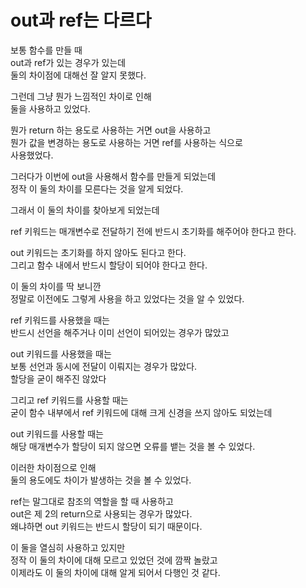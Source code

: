# out과 ref는 다르다

보통 함수를 만들 때  
out과 ref가 있는 경우가 있는데  
둘의 차이점에 대해선 잘 알지 못했다.  

그런데 그냥 뭔가 느낌적인 차이로 인해  
둘을 사용하고 있었다.  

뭔가 return 하는 용도로 사용하는 거면 out을 사용하고  
뭔가 값을 변경하는 용도로 사용하는 거면 ref를 사용하는 식으로  
사용했었다.  

그러다가 이번에 out을 사용해서 함수를 만들게 되었는데  
정작 이 둘의 차이를 모른다는 것을 알게 되었다.  

그래서 이 둘의 차이를 찾아보게 되었는데  

ref 키워드는 매개변수로 전달하기 전에 반드시 초기화를 해주어야 한다고 한다.  

out 키워드는 초기화를 하지 않아도 된다고 한다.  
그리고 함수 내에서 반드시 할당이 되어야 한다고 한다.  

이 둘의 차이를 딱 보니깐  
정말로 이전에도 그렇게 사용을 하고 있었다는 것을 알 수 있었다.  

ref 키워드를 사용했을 때는  
반드시 선언을 해주거나 이미 선언이 되어있는 경우가 많았고  

out 키워드를 사용했을 때는  
보통 선언과 동시에 전달이 이뤄지는 경우가 많았다.  
할당을 굳이 해주진 않았다  

그리고 ref 키워드를 사용할 때는  
굳이 함수 내부에서 ref 키워드에 대해 크게 신경을 쓰지 않아도 되었는데  

out 키워드를 사용할 때는  
해당 매개변수가 할당이 되지 않으면 오류를 뱉는 것을 볼 수 있었다.  

이러한 차이점으로 인해  
둘의 용도에도 차이가 발생하는 것을 볼 수 있었다.  

ref는 말그대로 참조의 역할을 할 때 사용하고   
out은 제 2의 return으로 사용되는 경우가 많았다.  
왜냐하면 out 키워드는 반드시 할당이 되기 때문이다.  

이 둘을 열심히 사용하고 있지만  
정작 이 둘의 차이에 대해 모르고 있었던 것에 깜짝 놀랐고  
이제라도 이 둘의 차이에 대해 알게 되어서 다행인 것 같다.  
